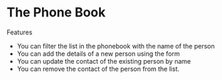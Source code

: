 # The Phone Book

Features

- You can filter the list in the phonebook with the name of the person
- You can add the details of a new person using the form
- You can update the contact of the existing person by name
- You can remove the contact of the person from the list.